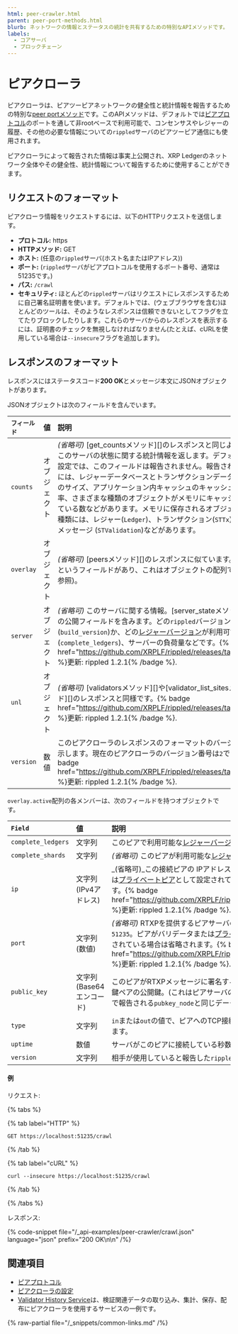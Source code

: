 ```yaml
---
html: peer-crawler.html
parent: peer-port-methods.html
blurb: ネットワークの情報とステータスの統計を共有するための特別なAPIメソッドです。
labels:
  - コアサーバ
  - ブロックチェーン
---
```

# ピアクローラ

ピアクローラは、ピアツーピアネットワークの健全性と統計情報を報告するための特別な[peer portメソッド](index.md)です。このAPIメソッドは、デフォルトでは[ピアプロトコル](../../../concepts/networks-and-servers/peer-protocol.md)のポートを通して非rootベースで利用可能で、コンセンサスやレジャーの履歴、その他の必要な情報についての`rippled`サーバのピアツーピア通信にも使用されます。

ピアクローラによって報告された情報は事実上公開され、XRP Ledgerのネットワーク全体やその健全性、統計情報について報告するために使用することができます。

## リクエストのフォーマット

ピアクローラ情報をリクエストするには、以下のHTTPリクエストを送信します。

- **プロトコル:** https
- **HTTPメソッド:** GET
- **ホスト:** (任意の`rippled`サーバ(ホスト名またはIPアドレス))
- **ポート:** (`rippled`サーバがピアプロトコルを使用するポート番号、通常は51235です。)
- **パス:** `/crawl`
- **セキュリティ:** ほとんどの`rippled`サーバはリクエストにレスポンスするために自己署名証明書を使います。デフォルトでは、(ウェブブラウザを含む)ほとんどのツールは、そのようなレスポンスは信頼できないとしてフラグを立てたりブロックしたりします。これらのサーバからのレスポンスを表示するには、証明書のチェックを無視しなければなりません(たとえば、cURLを使用している場合は`--insecure`フラグを追加します)。


## レスポンスのフォーマット

レスポンスにはステータスコード**200 OK**とメッセージ本文にJSONオブジェクトがあります。

JSONオブジェクトは次のフィールドを含んでいます。

| `フィールド`       | 値         | 説明                                              |
|:-----------------|:-----------|:-------------------------------------------------|
| `counts`         | オブジェクト | _(省略可)_ [get_countsメソッド][]のレスポンスと同じように、このサーバの状態に関する統計情報を返します。デフォルトの設定では、このフィールドは報告されません。報告される情報には、レジャーデータベースとトランザクションデータベースのサイズ、アプリケーション内キャッシュのキャッシュヒット率、さまざまな種類のオブジェクトがメモリにキャッシュされている数などがあります。メモリに保存されるオブジェクトの種類には、レジャー(`Ledger`)、トランザクション(`STTx`)、検証メッセージ (`STValidation`)などがあります。 |
| `overlay`        | オブジェクト | _(省略可)_ [peersメソッド][]のレスポンスに似ています。`active`というフィールドがあり、これはオブジェクトの配列です(下記参照)。 |
| `server`         | オブジェクト | _(省略可)_ このサーバに関する情報。[server_stateメソッド][]の公開フィールドを含みます。どの`rippled`バージョン(`build_version`)か、どの[レジャーバージョン](../../../concepts/networks-and-servers/ledger-history.md)が利用可能か(`complete_ledgers`)、サーバーの負荷量などです。{% badge href="https://github.com/XRPLF/rippled/releases/tag/1.2.1" %}更新: rippled 1.2.1{% /badge %}. |
| `unl`            | オブジェクト | _(省略可)_ [validatorsメソッド][]や[validator_list_sitesメソッド][]のレスポンスと同様です。{% badge href="https://github.com/XRPLF/rippled/releases/tag/1.2.1" %}更新: rippled 1.2.1{% /badge %}. |
| `version`        | 数値        | このピアクローラのレスポンスのフォーマットのバージョンを示します。現在のピアクローラのバージョン番号は`2`です。{% badge href="https://github.com/XRPLF/rippled/releases/tag/1.2.1" %}更新: rippled 1.2.1{% /badge %}. |

`overlay.active`配列の各メンバーは、次のフィールドを持つオブジェクトです。

| `Field`            | 値                     | 説明                                |
|:-------------------|:-----------------------|:-----------------------------------|
| `complete_ledgers` | 文字列                  | このピアで利用可能な[レジャーバージョン](../../../concepts/networks-and-servers/ledger-history.md)の範囲。 |
| `complete_shards`  | 文字列                  | _(省略可)_ このピアが利用可能な[レジャー履歴シャード](../../../infrastructure/configuration/data-retention/history-sharding.md)の範囲。 |
| `ip`               | 文字列 (IPv4アドレス)    | _(省略可)_この接続ピアの IPアドレス。ピアがバリデータまたは[プライベートピア](../../../concepts/networks-and-servers/peer-protocol.md#プライベートピア)として設定されている場合は省略されます。{% badge href="https://github.com/XRPLF/rippled/releases/tag/1.2.1" %}更新: rippled 1.2.1{% /badge %}. |
| `port`             | 文字列 (数値)            | _(省略可)_ RTXPを提供するピアサーバのポート番号。通常は`51235`。ピアがバリデータまたは[プライベートピア](../../../concepts/networks-and-servers/peer-protocol.md#プライベートピア)として設定されている場合は省略されます。{% badge href="https://github.com/XRPLF/rippled/releases/tag/1.2.1" %}更新: rippled 1.2.1{% /badge %}. |
| `public_key`       | 文字列 (Base64エンコード) | このピアがRTXPメッセージに署名するために使用するECDSA鍵ペアの公開鍵。(これはピアサーバの[server_infoメソッド][]で報告される`pubkey_node`と同じデータです)。 |
| `type`             | 文字列                  | `in`または`out`の値で、ピアへのTCP接続が着信か発信かを示します。 |
| `uptime`           | 数値                    | サーバがこのピアに接続している秒数。 |
| `version`          | 文字列                  | 相手が使用していると報告した`rippled`バージョン番号。 |

#### 例

リクエスト:

{% tabs %}

{% tab label="HTTP" %}
```
GET https://localhost:51235/crawl
```
{% /tab %}

{% tab label="cURL" %}
```
curl --insecure https://localhost:51235/crawl
```
{% /tab %}

{% /tabs %}

レスポンス:

{% code-snippet file="/_api-examples/peer-crawler/crawl.json" language="json" prefix="200 OK\n\n" /%}


## 関連項目

- [ピアプロトコル](../../../concepts/networks-and-servers/peer-protocol.md)
- [ピアクローラの設定](../../../infrastructure/configuration/peering/configure-the-peer-crawler.md)
- [Validator History Service](https://github.com/ripple/validator-history-service)は、検証関連データの取り込み、集計、保存、配布にピアクローラを使用するサービスの一例です。

{% raw-partial file="/_snippets/common-links.md" /%}
